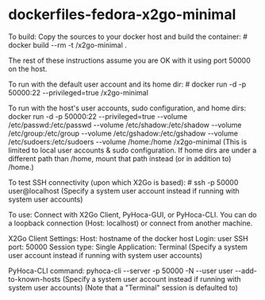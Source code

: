 # dockerfiles-fedora-x2go-minimal

To build:
Copy the sources to your docker host and build the container:
	# docker build --rm -t <username>/x2go-minimal .

The rest of these instructions assume you are OK with it using port 50000 on the host.

To run with the default user account and its home dir:
	# docker run -d -p 50000:22 --privileged=true <username>/x2go-minimal

To run with the host's user accounts, sudo configuration, and home dirs:
	docker run -d -p 50000:22 --privileged=true --volume /etc/passwd:/etc/passwd --volume /etc/shadow:/etc/shadow --volume /etc/group:/etc/group --volume /etc/gshadow:/etc/gshadow --volume /etc/sudoers:/etc/sudoers --volume /home:/home <username>/x2go-minimal
(This is limited to local user accounts & sudo configuration. If home dirs are under a different path than /home, mount that path instead (or in addition to) /home.)

To test SSH connectivity (upon which X2Go is based):
	# ssh -p 50000 user@localhost
(Specify a system user account instead if running with system user accounts)

To use:
Connect with X2Go Client, PyHoca-GUI, or PyHoca-CLI.
You can do a loopback connection (Host: localhost) or connect from another machine.

X2Go Client Settings:
	Host: hostname of the docker host
	Login: user
	SSH port: 50000
	Session type: Single Application: Terminal
(Specify a system user account instead if running with system user accounts)

PyHoca-CLI command:
	pyhoca-cli --server <hostname-of-the-docker-host> -p 50000 -N --user user --add-to-known-hosts
(Specify a system user account instead if running with system user accounts)
(Note that a "Terminal" session is defaulted to)
